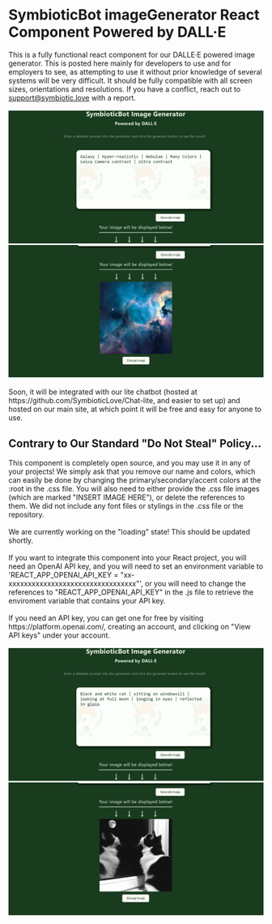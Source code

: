 <h1>SymbioticBot imageGenerator React Component Powered by DALL&middot;E</h1>
<span >This is a fully functional react component for our DALLE&middot;E powered image generator. This is posted here mainly for developers to use and for employers to see, as attempting to use it without prior knowledge of 
several systems will be very difficult. It should be fully compatible with all screen sizes, orientations and resolutions. If you have a conflict, reach out to <a href="mailto:support@symbiotic.love?subject=imageGenerator%20Bug%20Report" alt="Send Us an Email">support@symbiotic.love</a> with a report.</span>
<div>&nbsp;</div>
<div><img src="./imgbot.png"><img src="./imgbotresult.png"></div>
<div>&nbsp;</div>
<span>Soon, it will be integrated with our lite chatbot (hosted at https://github.com/SymbioticLove/Chat-lite, and easier to set up) and hosted on our main site, at which point it will be free and easy for anyone to use.</span>
<h2>Contrary to Our Standard "Do Not Steal" Policy...</h2>
<span>This component is completely open source, and you may use it in any of your projects! We simply ask that you remove our name and colors, which can easily be done by changing the primary/secondary/accent colors at the
:root in the .css file. You will also need to either provide the .css file images (which are marked "INSERT IMAGE HERE"), or delete the references to them. We did not include any font files or stylings in the .css file or the repository.</span>
<div>&nbsp;</div>
<span>We are currently working on the "loading" state! This should be updated shortly.</span>
<div>&nbsp;</div>
<span>If you want to integrate this component into your React project, you will need an OpenAI API key, and you will need to set an environment variable to 'REACT_APP_OPENAI_API_KEY = "xx-xxxxxxxxxxxxxxxxxxxxxxxxxxxxxxxxx"', 
or you will need to change the references to "REACT_APP_OPENAI_API_KEY" in the .js file to retrieve the enviroment variable that contains your API key.</span>
<div>&nbsp;</div>
<span>If you need an API key, you can get one for free by visiting https://platform.openai.com/, creating an account, and clicking on "View API keys" under your account.</span>
<div>&nbsp;</div>
<div><img src="./img2Prompt.png"><img src="./img2Result.png"></div>
<div>&nbsp;</div>
